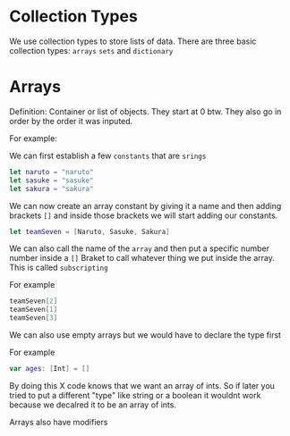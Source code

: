 # Collection Types 

We use collection types to store lists of data. There are three basic collection types: `arrays` `sets` and `dictionary`

# Arrays 

Definition: Container or list of objects. They start at 0 btw. They also go in order by the order it was inputed.

For example:

We can first establish a few `constants` that are `srings`

```swift
let naruto = "naruto"
let sasuke = "sasuke"
let sakura = "sakura"
```
We can now create an array constant by giving it a name and then adding brackets `[]` and inside those brackets we will start adding our constants.

```swift
let teamSeven = [Naruto, Sasuke, Sakura]
```

We can also call the name of the  `array` and then put a specific number number inside a `[]` Braket to call whatever thing we put inside the array. This is called `subscripting`

For example

```swift
teamSeven[2]
teamSeven[1]
teamSeven[3]
```

We can also use empty arrays but we would have to declare the type first

For example

```swift
var ages: [Int] = []
```
By doing this X code knows that we want an array of ints. So if later you tried to put a different "type" like string or a boolean it wouldnt work because we decalred it to be an array of ints.

Arrays also have modifiers 

